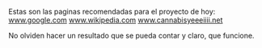 Estas son las paginas recomendadas para el proyecto de hoy:
www.google.com
www.wikipedia.com
www.cannabisyeeeiiii.net


No olviden hacer un resultado que se pueda contar y claro, que funcione.